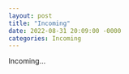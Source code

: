 ```yaml
---
layout: post
title: "Incoming"
date: 2022-08-31 20:09:00 -0000
categories: Incoming
---
```


Incoming...